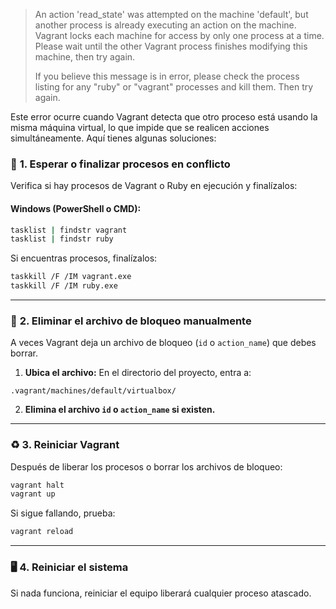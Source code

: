 > An action 'read_state' was attempted on the machine 'default',
> but another process is already executing an action on the machine.
> Vagrant locks each machine for access by only one process at a time.
> Please wait until the other Vagrant process finishes modifying this
> machine, then try again.
>
> If you believe this message is in error, please check the process
> listing for any "ruby" or "vagrant" processes and kill them. Then
> try again.

Este error ocurre cuando Vagrant detecta que otro proceso está usando la misma máquina virtual, lo que impide que se realicen acciones simultáneamente. Aquí tienes algunas soluciones:

### 🔄 **1. Esperar o finalizar procesos en conflicto**
Verifica si hay procesos de Vagrant o Ruby en ejecución y finalízalos:

#### **Windows (PowerShell o CMD):**
```bash
tasklist | findstr vagrant
tasklist | findstr ruby
```
Si encuentras procesos, finalízalos:
```bash
taskkill /F /IM vagrant.exe
taskkill /F /IM ruby.exe
```

---

### 🧹 **2. Eliminar el archivo de bloqueo manualmente**
A veces Vagrant deja un archivo de bloqueo (`id` o `action_name`) que debes borrar.

1. **Ubica el archivo:**
En el directorio del proyecto, entra a:
```
.vagrant/machines/default/virtualbox/
```
2. **Elimina el archivo `id` o `action_name` si existen.**

---

### ♻️ **3. Reiniciar Vagrant**
Después de liberar los procesos o borrar los archivos de bloqueo:
```bash
vagrant halt
vagrant up
```
Si sigue fallando, prueba:
```bash
vagrant reload
```

---

### 🖥️ **4. Reiniciar el sistema**
Si nada funciona, reiniciar el equipo liberará cualquier proceso atascado.
